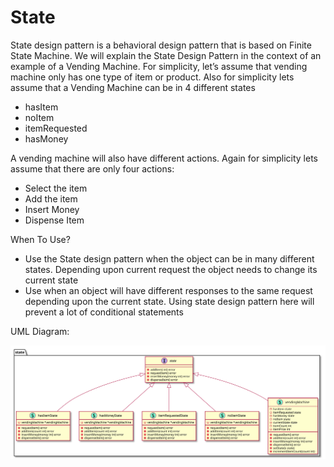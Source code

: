 # State

State design pattern is a behavioral design pattern that is based on Finite State Machine. We will explain the State Design Pattern in the context of an example of a Vending Machine. For simplicity, let’s assume that vending machine only has one type of item or product. Also for simplicity lets assume that a Vending Machine can be in 4 different states

- hasItem
- noItem
- itemRequested
- hasMoney
  
A vending machine will also have different actions. Again for simplicity lets assume that there are only four actions:

- Select the item
- Add the item
- Insert Money
- Dispense Item

When To Use?

- Use the State design pattern when the object can be in many different states. Depending upon current request the object needs to change its current state
- Use when an object will have different responses to the same request depending upon the current state. Using state design pattern here will prevent a lot of conditional statements

UML Diagram:

<!-- ![](./../../image/State-Design-Pattern.jpg) -->
![](../../images/behavioral/state/diagram/diagram.svg)